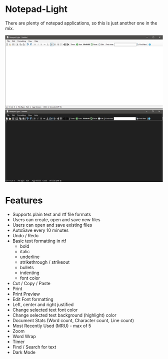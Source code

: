 # Notepad-Light

There are plenty of notepad applications, so this is just another one in the mix.

![image](https://github.com/desjarlais/desjarlais.github.io/blob/master/img/notepadlightscreenshot.jpg)
![image](https://github.com/desjarlais/desjarlais.github.io/blob/master/img/notepadlightdarkmode.jpg)

# Features

* Supports plain text and rtf file formats
* Users can create, open and save new files
* Users can open and save existing files
* AutoSave every 10 minutes
* Undo / Redo 
* Basic text formatting in rtf 
  * bold
  * italic
  * underline
  * strikethrough / strikeout
  * bullets
  * indenting
  * font color
* Cut / Copy / Paste 
* Print
* Print Preview
* Edit Font formatting
* Left, center and right justified
* Change selected text font color
* Change selected text background (highlight) color
* Document Stats (Word count, Character count, Line count)
* Most Recently Used (MRU) - max of 5
* Zoom
* Word Wrap
* Timer
* Find / Search for text
* Dark Mode
